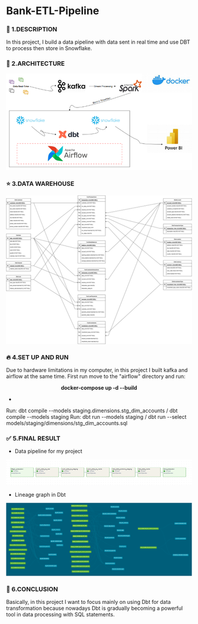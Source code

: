 # Bank-ETL-Pipeline

### 🚀 1.DESCRIPTION
In this project, I build a data pipeline with data sent in real time and use DBT to process then store in Snowflake.

### 🧐 2.ARCHITECTURE

![UI](images/bank-architecture.png)

### ⭐️ 3.DATA WAREHOUSE

![UI](design/design_data_warehouse.png)

### 🔥 4.SET UP AND RUN

Due to hardware limitations in my computer, in this project I built kafka and airflow at the same time. First run move to the "airflow" directory and run: 

<p align="center"><strong>docker-compose up -d --build</strong></p>

- 

Run: dbt compile --models staging.dimensions.stg_dim_accounts / dbt compile --models staging
Run: dbt run --models staging / dbt run --select models/staging/dimensions/stg_dim_accounts.sql

### ✅ 5.FINAL RESULT
- Data pipeline for my project

![UI](images/airflow-dag.png)

- Lineage graph in Dbt

![UI](images/dbt-dag.png)

### 🚨 6.CONCLUSION

Basically, in this project I want to focus mainly on using Dbt for data transformation because nowadays Dbt is gradually becoming a powerful tool in data processing with SQL statements.
